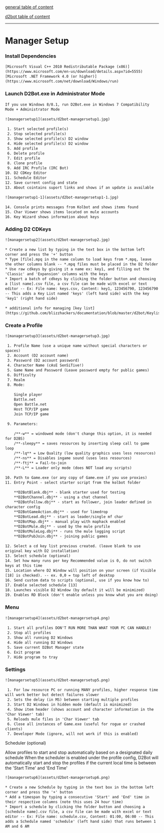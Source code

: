 [general table of content](https://github.com/blizzhackers/documentation/#diablo-2-botting-system)

[d2bot table of content](https://github.com/blizzhackers/documentation/tree/master/d2bot/#d2bot)

---

# Manager Setup

### Install Dependencies

	[Microsoft Visual C++ 2010 Redistributable Package (x86)](https://www.microsoft.com/en-us/download/details.aspx?id=5555)
	[Microsoft .NET Framework 4.0 (or higher)](https://www.microsoft.com/net/download/Windows/run)

### Launch D2Bot.exe in Administrator Mode

	If you use Windows 8/8.1, run D2Bot.exe in Windows 7 Compatibility Mode + Administrator Mode

	![managersetup1](assets/d2bot-managersetup1.jpg)

	 1. Start selected profile(s)
	 2. Stop selected profile(s)
	 3. Show selected profile(s) D2 window
	 4. Hide selected profile(s) D2 window
	 5. Add profile
	 6. Delete profile
	 7. Edit profile
	 8. Clone profile
	 9. Add IRC Profile (IRC Bot)
	10. D2 CDKey Editor
	11. Schedule Editor
	12. Save current config and state
	13. About cointains suport links and shows if an update is available
	
	![managersetup1-1](assets/d2bot-managersetup1-1.jpg)

	14. Console prints messages from Kolbot and shows items found
	15. Char Viewer shows items located on mule accounts
	16. Key Wizard shows information about keys

### Adding D2 CDKeys

	![managersetup2](assets/d2bot-managersetup2.jpg)

	* Create a new list by typing in the text box in the bottom left corner and press the '+' button
	* Type [file].mpq in the name column to load keys from *.mpq, leave the other columns blank -- *.mpq files must be placed in the D2 folder
	* Use raw cdkeys by giving it a name ex: key1, and filling out the 'Classic' and 'Expansion' columns with the keys
	* Import a batch of cdkeys by clicking the folder button and choosing a [list name].csv file, a csv file can be made with excel or text editor -- Ex: File name: keys.csv, Content: key1, 123456790, 123456790 -- This adds a Key List named 'keys' (left hand side) with the key 'key1' (right hand side)
	
	* additional info for managing [key list](https://github.com/blizzhackers/documentation/blob/master/d2bot/Keylist.md#keylist)

### Create a Profile

	![managersetup3](assets/d2bot-managersetup3.jpg)

	 1. Profile Name (use a unique name without special characters or spaces)
	 2. Account (D2 account name)
	 3. Password (D2 account password)
	 4. Character Name (cAsE SenSiTive!)
	 5. Game Name and Password (Leave password empty for public games)
	 6. Difficulty
	 7. Realm
	 8. Mode: 

		Single player
		Battle.net
		Open Battle.net
		Host TCP/IP game
		Join TCP/IP game
		
	 9. Parameters:

		/**-w** = windowed mode (don't change this option, it is needed for D2BS)
		/**-sleepy** = saves resources by inserting sleep call to game loop
		/**-lq** = Low Quality (low quality graphics uses less resources)
		/**-ns** = Disables ingame sound (uses less resources)
		/**-ftj** = Fail-to-join
		/**-L** = Loader only mode (does NOT load any scripts)

	10. Path to Game.exe (or any copy of Game.exe if you use proxies)
	11. Entry Point - select starter script from the kolbot folder

		**D2BotBlank.dbj** - blank starter used for testing
		**D2BotChannel.dbj** - using a chat channel
		**D2BotFollow.dbj** - start as follower, join leader defined in character config
		**D2BotGameAction.dbj** - used for limedrop
		**D2BotLead.dbj** - start as leader/single mf char
		**D2BotMap.dbj** - manual play with maphack enabled
		**D2BotMule.dbj** - used by the mule profile
		**D2BotMuleLog.dbj** - runs the mule logging script
		**D2BotPubJoin.dbj** - joining public games

	12. Select a cd key list previous created. (leave blank to use original key with D2 installation)
	13. Select schedule (optional)
	14. Set how many runs per key Recommended value is 0, do not switch keys at this time
	15. Location where D2 Window will position on your screen (if Visible [18] is checked). -- ex. 0,0 = top left of desktop
	16. Send custom data to scripts (optional, use if you know how to)
	17. Enable selected schedule [13]
	18. Launches visible D2 Window (by default it will be minimized)
	19. Enables RD Block (don't enable unless you know what you are doing)

### Menu

	![managersetup4](assets/d2bot-managersetup4.png)

	 1. Start all profiles DON'T RUN MORE THAN WHAT YOUR PC CAN HANDLE!
	 2. Stop all profiles
	 3. Show all running D2 Windows
	 4. Hide all running D2 Windows
	 5. Save current D2Bot Manager state
	 6. Exit program
	 7. Hide program to tray

### Settings

	![managersetup5](assets/d2bot-managersetup5.png)

	 1. For low resource PC or running MANY profiles, higher response time will work better but detect failures slower
	 2. Sets the delay (in MS) between starting multiple profiles
	 3. Start D2 Windows in hidden mode (default is minimized)
	 4. Show item header (shows account and character information in the 'Char Viewer' tab)
	 5. Reloads mule files in 'Char Viewer' tab
	 6. Close all instances of Game.exe (useful for rogue or crashed clients)
	 7. Developer Mode (ignore, will not work if this is enabled)

Scheduler (optional)

Allow profiles to start and stop automatically based on a designated daily schedule When the scheduler is enabled under the profile config, D2Bot will automatically start and stop the profiles if the current local time is between the 'Start Time' and 'End Time' 

	![managersetup6](assets/d2bot-managersetup6.png)

	* Create a new Schedule by typing in the text box in the bottom left corner and press the '+' button
	* Add a timespan by typing a consecutive 'Start' and 'End' time in their respective columns (note this uses 24 hour time)
	* Import a schedule by clicking the folder button and choosing a [schedule name].csv file, a csv file can be made with excel or text editor -- Ex: File name: schedule.csv, Content: 01:00, 06:00 -- This adds a Schedule named 'schedule' (left hand side) that runs between 1 AM and 6 AM
